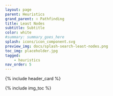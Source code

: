 ```yaml
---
layout: page
parent: Heuristics
grand_parent: ∷ Pathfinding
title: Least Nodes
subtitle: Subtitle
color: white
#summary: summary_goes_here
splash: icons/icon_component.svg
preview_img: docs/splash-search-least-nodes.png
toc_img: placeholder.jpg
tagged: 
    - heuristics
nav_order: 5
---
```


{% include header_card %}

{% include img_toc %}
